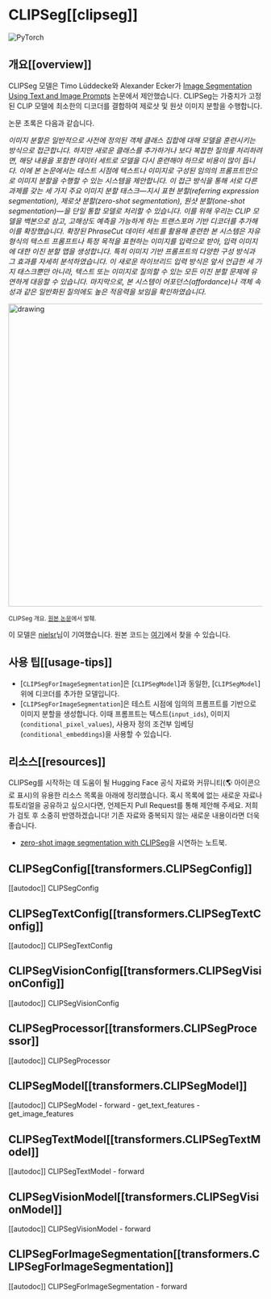 <!--Copyright 2022 The HuggingFace Team. All rights reserved.

Licensed under the Apache License, Version 2.0 (the "License"); you may not use this file except in compliance with
the License. You may obtain a copy of the License at

http://www.apache.org/licenses/LICENSE-2.0

Unless required by applicable law or agreed to in writing, software distributed under the License is distributed on
an "AS IS" BASIS, WITHOUT WARRANTIES OR CONDITIONS OF ANY KIND, either express or implied. See the License for the
specific language governing permissions and limitations under the License.

⚠️ Note that this file is in Markdown but contain specific syntax for our doc-builder (similar to MDX) that may not be
rendered properly in your Markdown viewer.

-->

# CLIPSeg[[clipseg]]

<div class="flex flex-wrap space-x-1">
<img alt="PyTorch" src="https://img.shields.io/badge/PyTorch-DE3412?style=flat&logo=pytorch&logoColor=white">
</div>

## 개요[[overview]]

CLIPSeg 모델은 Timo Lüddecke와 Alexander Ecker가 [Image Segmentation Using Text and Image Prompts](https://huggingface.co/papers/2112.10003) 논문에서 제안했습니다. CLIPSeg는 가중치가 고정된 CLIP 모델에 최소한의 디코더를 결합하여 제로샷 및 원샷 이미지 분할을 수행합니다.

논문 초록은 다음과 같습니다.

*이미지 분할은 일반적으로 사전에 정의된 객체 클래스 집합에 대해 모델을 훈련시키는 방식으로 접근합니다. 하지만 새로운 클래스를 추가하거나 보다 복잡한 질의를 처리하려면, 해당 내용을 포함한 데이터 세트로 모델을 다시 훈련해야 하므로 비용이 많이 듭니다. 이에 본 논문에서는 테스트 시점에 텍스트나 이미지로 구성된 임의의 프롬프트만으로 이미지 분할을 수행할 수 있는 시스템을 제안합니다. 이 접근 방식을 통해 서로 다른 과제를 갖는 세 가지 주요 이미지 분할 태스크—지시 표현 분할(referring expression segmentation), 제로샷 분할(zero-shot segmentation), 원샷 분할(one-shot segmentation)—을 단일 통합 모델로 처리할 수 있습니다. 이를 위해 우리는 CLIP 모델을 백본으로 삼고, 고해상도 예측을 가능하게 하는 트랜스포머 기반 디코더를 추가해 이를 확장했습니다. 확장된 PhraseCut 데이터 세트를 활용해 훈련한 본 시스템은 자유 형식의 텍스트 프롬프트나 특정 목적을 표현하는 이미지를 입력으로 받아, 입력 이미지에 대한 이진 분할 맵을 생성합니다. 특히 이미지 기반 프롬프트의 다양한 구성 방식과 그 효과를 자세히 분석하였습니다. 이 새로운 하이브리드 입력 방식은 앞서 언급한 세 가지 태스크뿐만 아니라, 텍스트 또는 이미지로 질의할 수 있는 모든 이진 분할 문제에 유연하게 대응할 수 있습니다. 마지막으로, 본 시스템이 어포던스(affordance)나 객체 속성과 같은 일반화된 질의에도 높은 적응력을 보임을 확인하였습니다.*


<img src="https://huggingface.co/datasets/huggingface/documentation-images/resolve/main/transformers/model_doc/clipseg_architecture.png"
alt="drawing" width="600"/> 

<small> CLIPSeg 개요. <a href="https://huggingface.co/papers/2112.10003">원본 논문</a>에서 발췌. </small>

이 모델은 [nielsr](https://huggingface.co/nielsr)님이 기여했습니다.
원본 코드는 [여기](https://github.com/timojl/clipseg)에서 찾을 수 있습니다.

## 사용 팁[[usage-tips]]

- [`CLIPSegForImageSegmentation`]은 [`CLIPSegModel`]과 동일한, [`CLIPSegModel`] 위에 디코더를 추가한 모델입니다.
- [`CLIPSegForImageSegmentation`]은 테스트 시점에 임의의 프롬프트를 기반으로 이미지 분할을 생성합니다. 이때 프롬프트는 텍스트(`input_ids`), 이미지(`conditional_pixel_values`), 사용자 정의 조건부 임베딩(`conditional_embeddings`)을 사용할 수 있습니다.


## 리소스[[resources]]

CLIPSeg를 시작하는 데 도움이 될 Hugging Face 공식 자료와 커뮤니티(🌎 아이콘으로 표시)의 유용한 리소스 목록을 아래에 정리했습니다. 혹시 목록에 없는 새로운 자료나 튜토리얼을 공유하고 싶으시다면, 언제든지 Pull Request를 통해 제안해 주세요. 저희가 검토 후 소중히 반영하겠습니다! 기존 자료와 중복되지 않는 새로운 내용이라면 더욱 좋습니다.


<PipelineTag pipeline="image-segmentation"/>

- [zero-shot image segmentation with CLIPSeg](https://github.com/NielsRogge/Transformers-Tutorials/blob/master/CLIPSeg/Zero_shot_image_segmentation_with_CLIPSeg.ipynb)을 시연하는 노트북.

## CLIPSegConfig[[transformers.CLIPSegConfig]]

[[autodoc]] CLIPSegConfig

## CLIPSegTextConfig[[transformers.CLIPSegTextConfig]]

[[autodoc]] CLIPSegTextConfig

## CLIPSegVisionConfig[[transformers.CLIPSegVisionConfig]]

[[autodoc]] CLIPSegVisionConfig

## CLIPSegProcessor[[transformers.CLIPSegProcessor]]

[[autodoc]] CLIPSegProcessor

## CLIPSegModel[[transformers.CLIPSegModel]]

[[autodoc]] CLIPSegModel
    - forward
    - get_text_features
    - get_image_features

## CLIPSegTextModel[[transformers.CLIPSegTextModel]]

[[autodoc]] CLIPSegTextModel
    - forward

## CLIPSegVisionModel[[transformers.CLIPSegVisionModel]]

[[autodoc]] CLIPSegVisionModel
    - forward

## CLIPSegForImageSegmentation[[transformers.CLIPSegForImageSegmentation]]

[[autodoc]] CLIPSegForImageSegmentation
    - forward